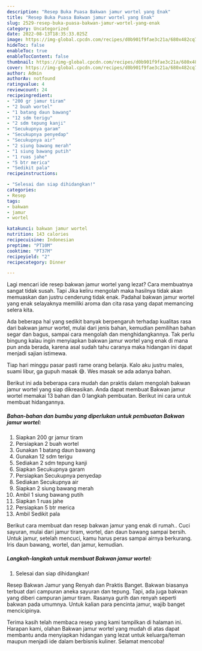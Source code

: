 ```yaml
---
description: "Resep Buka Puasa Bakwan jamur wortel yang Enak"
title: "Resep Buka Puasa Bakwan jamur wortel yang Enak"
slug: 2529-resep-buka-puasa-bakwan-jamur-wortel-yang-enak
category: Uncategorized
date: 2022-08-13T18:35:33.025Z
image: https://img-global.cpcdn.com/recipes/d0b901f9fae3c21a/680x482cq70/bakwan-jamur-wortel-foto-resep-utama.jpg
hideToc: false
enableToc: true
enableTocContent: false
thumbnail: https://img-global.cpcdn.com/recipes/d0b901f9fae3c21a/680x482cq70/bakwan-jamur-wortel-foto-resep-utama.jpg
cover: https://img-global.cpcdn.com/recipes/d0b901f9fae3c21a/680x482cq70/bakwan-jamur-wortel-foto-resep-utama.jpg
author: Admin
authorAv: notfound
ratingvalue: 4
reviewcount: 24
recipeingredient:
- "200 gr jamur tiram"
- "2 buah wortel"
- "1 batang daun bawang"
- "12 sdm terigu"
- "2 sdm tepung kanji"
- "Secukupnya garam"
- "Secukupnya penyedap"
- "Secukupnya air"
- "2 siung bawang merah"
- "1 siung bawang putih"
- "1 ruas jahe"
- "5 btr merica"
- "Sedikit pala"
recipeinstructions:

- "Selesai dan siap dihidangkan!"
categories:
- Resep
tags:
- bakwan
- jamur
- wortel

katakunci: bakwan jamur wortel 
nutrition: 143 calories
recipecuisine: Indonesian
preptime: "PT10M"
cooktime: "PT37M"
recipeyield: "2"
recipecategory: Dinner

---
```



Lagi mencari ide resep bakwan jamur wortel yang lezat? Cara membuatnya sangat tidak susah. Tapi Jika keliru mengolah maka hasilnya tidak akan memuaskan dan justru cenderung tidak enak. Padahal bakwan jamur wortel yang enak selayaknya memiliki aroma dan cita rasa yang dapat memancing selera kita.


Ada beberapa hal yang sedikit banyak berpengaruh terhadap kualitas rasa dari bakwan jamur wortel, mulai dari jenis bahan, kemudian pemilihan bahan segar dan bagus, sampai cara mengolah dan menghidangkannya. Tak perlu bingung kalau ingin menyiapkan bakwan jamur wortel yang enak di mana pun anda berada, karena asal sudah tahu caranya maka hidangan ini dapat menjadi sajian istimewa.

Tiap hari minggu pasar pasti rame orang belanja. Kalo aku justru males, suami libur, ga gupuh masak 😅. Wes masak se ada adanya bahan.


Berikut ini ada beberapa cara mudah dan praktis dalam mengolah bakwan jamur wortel yang siap dikreasikan. Anda dapat membuat Bakwan jamur wortel memakai 13 bahan dan 0 langkah pembuatan. Berikut ini cara untuk membuat hidangannya.

<!--inarticleads1-->

##### Bahan-bahan dan bumbu yang diperlukan untuk pembuatan Bakwan jamur wortel:

1. Siapkan 200 gr jamur tiram
1. Persiapkan 2 buah wortel
1. Gunakan 1 batang daun bawang
1. Gunakan 12 sdm terigu
1. Sediakan 2 sdm tepung kanji
1. Siapkan Secukupnya garam
1. Persiapkan Secukupnya penyedap
1. Sediakan Secukupnya air
1. Siapkan 2 siung bawang merah
1. Ambil 1 siung bawang putih
1. Siapkan 1 ruas jahe
1. Persiapkan 5 btr merica
1. Ambil Sedikit pala


Berikut cara membuat dan resep bakwan jamur yang enak di rumah.. Cuci sayuran, mulai dari jamur tiram, wortel, dan daun bawang sampai bersih. Untuk jamur, setelah mencuci, kamu harus peras sampai airnya berkurang. Iris daun bawang, wortel, dan jamur, kemudian. 

<!--inarticleads2-->

##### Langkah-langkah untuk membuat Bakwan jamur wortel:


1. Selesai dan siap dihidangkan!

Resep Bakwan Jamur yang Renyah dan Praktis Banget. Bakwan biasanya terbuat dari campuran aneka sayuran dan tepung. Tapi, ada juga bakwan yang diberi campuran jamur tiram. Rasanya gurih dan renyah seperti bakwan pada umumnya. Untuk kalian para pencinta jamur, wajib banget mencicipinya. 

Terima kasih telah membaca resep yang kami tampilkan di halaman ini. Harapan kami, olahan Bakwan jamur wortel yang mudah di atas dapat membantu anda menyiapkan hidangan yang lezat untuk keluarga/teman maupun menjadi ide dalam berbisnis kuliner. Selamat mencoba!
